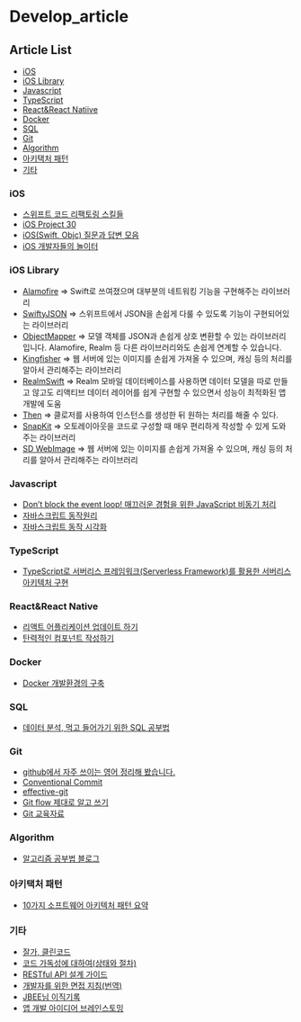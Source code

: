 
# Develop_article

## Article List
- [iOS](#iOS)
- [iOS Library](#iOS_Library)
- [Javascript](#Javascript)
- [TypeScript](#TypeScript)
- [React&React Natiive](#React_RN)
- [Docker](#Docker)
- [SQL](#Sql)
- [Git](#Git)
- [Algorithm](#Algorithm)
- [아키택처 패턴](#Pattern)
- [기타](#etc)

<h3 id="iOS">iOS</h3>

- [스위프트 코드 리팩토링 스킬들](https://seizze.github.io/2020/03/21/%EC%8A%A4%EC%9C%84%ED%94%84%ED%8A%B8-%EC%BD%94%EB%93%9C-%EB%A6%AC%ED%8C%A9%ED%86%A0%EB%A7%81-%EC%8A%A4%ED%82%AC%EB%93%A4.html)
- [iOS Project 30](https://github.com/soapyigu/Swift-30-Projects)
- [iOS(Swift, Objc) 질문과 답변 모음](https://github.com/ClintJang/ios-swift-objc-questions-and-answers/blob/master/README.md)
- [iOS 개발자들의 놀이터](https://yagom.net/)

<h3 id="iOS_Library">iOS Library</h3>

- [Alamofire](https://github.com/Alamofire/Alamofire) => Swift로 쓰여졌으며 대부분의 네트워킹 기능을 구현해주는 라이브러리
- [SwiftyJSON](https://github.com/SwiftyJSON/SwiftyJSON) => 스위프트에서 JSON을 손쉽게 다룰 수 있도록 기능이 구현되어있는 라이브러리
- [ObjectMapper](https://github.com/Hearst-DD/ObjectMapper) => 모델 객체를 JSON과 손쉽게 상호 변환할 수 있는 라이브러리입니다.
Alamofire, Realm 등 다른 라이브러리와도 손쉽게 연계할 수 있습니다.
- [Kingfisher](https://github.com/onevcat/Kingfisher) => 웹 서버에 있는 이미지를 손쉽게 가져올 수 있으며, 캐싱 등의 처리를 알아서 관리해주는 라이브러리
- [RealmSwift](https://github.com/realm/realm-cocoa) => Realm 모바일 데이터베이스를 사용하면 데이터 모델을 따로 만들고 않고도 리액티브 데이터 레이어를 쉽게 구현할 수 있으면서 성능이 최적화된 앱 개발에 도움
- [Then](https://github.com/devxoul/Then) => 클로저를 사용하여 인스턴스를 생성한 뒤 원하는 처리를 해줄 수 있다.
- [SnapKit](https://github.com/SnapKit/SnapKit) => 오토레이아웃을 코드로 구성할 때 매우 편리하게 작성할 수 있게 도와주는 라이브러리
- [SD WebImage](https://github.com/SDWebImage/SDWebImage) => 웹 서버에 있는 이미지를 손쉽게 가져올 수 있으며, 캐싱 등의 처리를 알아서 관리해주는 라이브러리

<h3 id="Javascript">Javascript</h3>

- [Don’t block the event loop! 매끄러운 경험을 위한 JavaScript 비동기 처리](https://engineering.linecorp.com/ko/blog/dont-block-the-event-loop/?fbclid=IwAR1aBvoRrQW372ATQkL3sLtFQpW3qKRQWRNYCofU36oYnng17uAPCCqMmho)
- [자바스크립트 동작원리](http://latentflip.com/loupe/?code=JC5vbignYnV0dG9uJywgJ2NsaWNrJywgZnVuY3Rpb24gb25DbGljaygpIHsKICAgIHNldFRpbWVvdXQoZnVuY3Rpb24gdGltZXIoKSB7CiAgICAgICAgY29uc29sZS5sb2coJ1lvdSBjbGlja2VkIHRoZSBidXR0b24hJyk7ICAgIAogICAgfSwgMjAwMCk7Cn0pOwoKY29uc29sZS5sb2coIkhpISIpOwoKc2V0VGltZW91dChmdW5jdGlvbiB0aW1lb3V0KCkgewogICAgY29uc29sZS5sb2coIkNsaWNrIHRoZSBidXR0b24hIik7Cn0sIDUwMDApOwoKY29uc29sZS5sb2coIldlbGNvbWUgdG8gbG91cGUuIik7!!!PGJ1dHRvbj5DbGljayBtZSE8L2J1dHRvbj4%3D)
- [자바스크립트 동작 시각화](https://dev.to/lydiahallie/javascript-visualized-event-loop-3dif)

<h3 id="TypeScript">TypeScript</h3>

  - [TypeScript로 서버리스 프레임워크(Serverless Framework)를 활용한 서버리스 아키텍처 구현](https://chaewonkong.github.io/posts/serverless-framework-typescript.html)
  
<h3 id="React_RN">React&React Native</h3>

  - [리액트 어플리케이션 업데이트 하기](https://seokjun.kim/how-to-update-your-react-application/)
  - [탄력적인 컴포넌트 작성하기](https://overreacted.io/ko/writing-resilient-components/)

<h3 id="Docker">Docker</h3>

  - [Docker 개발환경의 구축](https://brunch.co.kr/@sokoban/30#comment)

<h3 id="Sql">SQL</h3>

  - [데이터 분석, 먹고 들어가기 위한 SQL 공부법](https://brunch.co.kr/@minu-log/5#comment)

<h3 id="Git">Git</h3>

  - [github에서 자주 쓰이는 영어 정리해 봤습니다.](https://tagilog.tistory.com/588)
  - [Conventional Commit](https://www.conventionalcommits.org/en/v1.0.0/)
  - [effective-git](https://www.slideshare.net/kexplo/ndc2016-effective-git)
  - [Git flow 제대로 알고 쓰기](https://blog.gangnamunni.com/2020/03/23/understanding_git_flow.html)
  - [Git 교육자료](https://johngrib.github.io/wiki/git-tutorial/)

<h3 id="Algorithm">Algorithm</h3>

  - [알고리즘 공부법 블로그](https://qkqhxla1.tistory.com/990)

<h3 id="Pattern">아키택처 패턴</h3>

  - [10가지 소프트웨어 아키텍처 패턴 요약](https://mingrammer.com/translation-10-common-software-architectural-patterns-in-a-nutshell/)

<h3 id="etc">기타</h3>

  - [잘가, 클린코드](https://overreacted.io/ko/goodbye-clean-code/?fbclid=IwAR1OoRQfHG0700ygG-BmviLBcTHA5Jvwl7azTtQm__J5qQelzyWlDlFwpz0)
  - [코드 가독성에 대하여(상태와 절차)](https://engineering.linecorp.com/ko/blog/code-readability-vol3/)
  - [RESTful API 설계 가이드](https://sanghaklee.tistory.com/57)
  - [개발자를 위한 면접 지침(번역)](https://blog.rhostem.com/posts/2019-01-05-developer-guide-for-interview)
  - [JBEE님 이직기록](https://jbee.io/career/2020-turnover-0/)
  - [앱 개발 아이디어 브레인스토밍](https://ideaswatch.com/browse)
